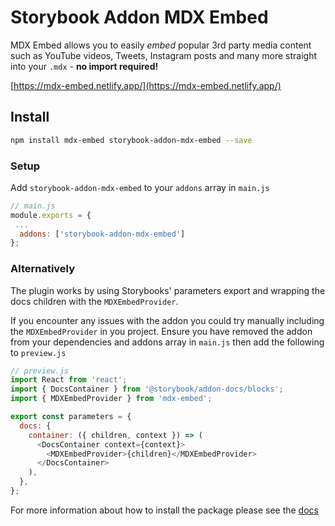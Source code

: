 # Storybook Addon MDX Embed

MDX Embed allows you to easily _embed_ popular 3rd party media content such as YouTube videos, Tweets, Instagram posts
and many more straight into your `.mdx` - **no import required!**

[https://mdx-embed.netlify.app/](https://mdx-embed.netlify.app/)

## Install

```sh
npm install mdx-embed storybook-addon-mdx-embed --save
```

### Setup

Add `storybook-addon-mdx-embed` to your `addons` array in `main.js`

```javascript
// main.js
module.exports = {
 ...
  addons: ['storybook-addon-mdx-embed']
};

```

### Alternatively

The plugin works by using Storybooks' parameters export and wrapping the docs children with the `MDXEmbedProvider`.

If you encounter any issues with the addon you could try manually including the `MDXEmbedProvider` in you project.
Ensure you have removed the addon from your dependencies and addons array in `main.js` then add the following to
`preview.js`

```javascript
// preview.js
import React from 'react';
import { DocsContainer } from '@storybook/addon-docs/blocks';
import { MDXEmbedProvider } from 'mdx-embed';

export const parameters = {
  docs: {
    container: ({ children, context }) => (
      <DocsContainer context={context}>
        <MDXEmbedProvider>{children}</MDXEmbedProvider>
      </DocsContainer>
    ),
  },
};
```

For more information about how to install the package please see the
[docs](https://mdx-embed.netlify.app/?path=/docs/storybook-addon--page)
